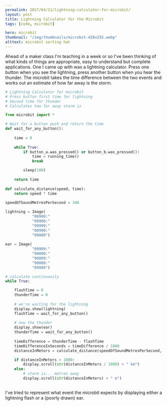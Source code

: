 ```yaml
---
permalink: 2017/04/11/lightning-calculator-for-microbit/
layout: post
title: Lightning Calculator for the Microbit
tags: [code, microbit]

hero: microbit
thumbnail: "/img/thumbnails/microbit-420x255.webp"
alttext: microbit sorting hat
---
```


Ahead of a maker class I'm teaching in a week or so I've been thinking of what kinds of things are appropriate, easy to understand but complete applications. One I came up with was a lightning calculator. Press one button when you see the lightning, press another button when you hear the thunder. The microbit takes the time difference between the two events and works out an estimate of how far away is the storm.

```python
# Lightning Calculator for microbit
# Press button first time for lightning
# Second time for thunder
# Calculates how far away storm is

from microbit import *

# Wait for a button push and return the time
def wait_for_any_button():
    
    time = 0
    
    while True:
        if button_a.was_pressed() or button_b.was_pressed():
            time = running_time()
            break

        sleep(100)
        
    return time
    
def calculate_distance(speed, time):
    return speed * time
    
speedOfSoundMetresPerSecond = 340

lightning = Image(
            "00990:"
            "09900:"
            "99999:"
            "00990:"
            "09000")
        
ear = Image(
            "09999:"
            "90000:"
            "90009:"
            "90000:"
            "09999")

# calculate continuously
while True:

    flashTime = 0
    thunderTime = 0
    
    # we're waiting for the lightning
    display.show(lightning)
    flashTime = wait_for_any_button()
    
    # now the thunder
    display.show(ear)
    thunderTime = wait_for_any_button()
    
    timeDifference = thunderTime - flashTime
    timeDifferenceInSeconds = timeDifference / 1000
    distanceInMeters = calculate_distance(speedOfSoundMetresPerSecond, timeDifferenceInSeconds)

    if distanceInMeters > 1000:
        display.scroll(str(distanceInMeters / 1000) + " km")
    else:    
        # storm is... metres away
        display.scroll(str(distanceInMeters) + " m")
        
```

I've tried to represent what event the microbit expects by displaying either a lightning flash or a (poorly drawn) ear.
